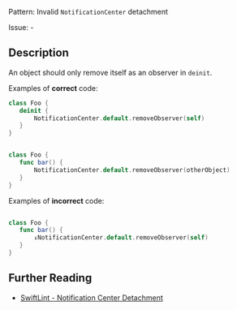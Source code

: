 Pattern: Invalid `NotificationCenter` detachment

Issue: -

## Description

An object should only remove itself as an observer in `deinit`.

Examples of **correct** code:
```swift
class Foo { 
   deinit {
       NotificationCenter.default.removeObserver(self)
   }
}


class Foo { 
   func bar() {
       NotificationCenter.default.removeObserver(otherObject)
   }
}

```
Examples of **incorrect** code:
```swift

class Foo { 
   func bar() {
       ↓NotificationCenter.default.removeObserver(self)
   }
}

```

## Further Reading

* [SwiftLint - Notification Center Detachment](https://github.com/realm/SwiftLint/blob/master/Rules.md#notification-center-detachment)